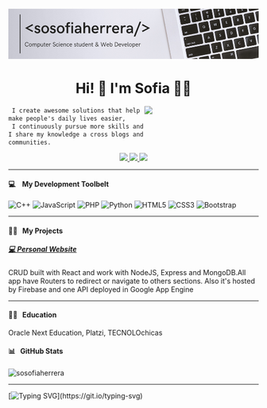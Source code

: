 ![This is a alt text.](/29.png "This is a sample image.")

<div align="center">
  <h1> Hi! 👋 I'm Sofia 👩‍💻 </h1>
</div>

<img align='right' src="https://media.giphy.com/media/J2UKv6Uh1OwTtRKiWV/giphy.gif" width="230">

```
 I create awesome solutions that help make people's daily lives easier, 
 I continuously pursue more skills and I share my knowledge a cross blogs and communities.
```

<p align='center'>
   <a href="https://www.linkedin.com/in/sosofiaherrera/">
      <img src="https://img.shields.io/badge/linkedin-%230077B5.svg?&style=for-the-badge&logo=linkedin&logoColor=white" />
   </a>
   <a href="https://www.instagram.com/sosofiaherrera/">
      <img src="https://img.shields.io/badge/instagram-%23E4405F.svg?&style=for-the-badge&logo=instagram&logoColor=white" />
   </a>
   <a href="mailto:sofiaherrera.coss@hotmail.com">
      <img src="https://img.shields.io/badge/hotmail-%230078D4.svg?&style=for-the-badge&logo=hotmail&logoColor=white" />
   </a>
</p>
    
---

<h4>💻 &nbsp;&nbsp;&nbsp;My Development Toolbelt</h4>
<div class="image-container">
  <img src="https://img.shields.io/badge/c++-%2300599C.svg?style=for-the-badge&logo=c%2B%2B&logoColor=white" alt="C++">
  <img src="https://img.shields.io/badge/javascript-%23323330.svg?style=for-the-badge&logo=javascript&logoColor=%23F7DF1E" alt="JavaScript">
  <img src="https://img.shields.io/badge/php-%23777BB4.svg?style=for-the-badge&logo=php&logoColor=white" alt="PHP">
  <img src="https://img.shields.io/badge/python-3670A0?style=for-the-badge&logo=python&logoColor=ffdd54" alt="Python">
  <img src="https://img.shields.io/badge/html5-%23E34F26.svg?style=for-the-badge&logo=html5&logoColor=white" alt="HTML5">
  <img src="https://img.shields.io/badge/css3-%231572B6.svg?style=for-the-badge&logo=css3&logoColor=white" alt="CSS3">
  <img src="https://img.shields.io/badge/bootstrap-%23563D7C.svg?style=for-the-badge&logo=bootstrap&logoColor=white" alt="Bootstrap">
</div>

---

<h4>👨‍💻&nbsp;&nbsp;&nbsp;My Projects</h4>
    <h5><a href="https://sosofiaherrera.github.io">💻 Personal Website</a></h5>
    <p>CRUD built with React and work with NodeJS, Express and MongoDB.All app have Routers to redirect or navigate to others sections. Also it's hosted by Firebase and one API deployed in Google App Engine <br>

---
 
<h4>👨‍💻&nbsp;&nbsp;&nbsp;Education</h4>
<p>Oracle Next Education, Platzi, TECNOLOchicas</p

 ---
 
<h4>📊&nbsp;&nbsp;&nbsp;GitHub Stats</h4>
<p>
  <img align="center" src="https://github-readme-stats.vercel.app/api/top-langs/?username=SosofiaHerrera&layout=compact" alt="sosofiaherrera" />
</p>
    
 ---

[![Typing SVG](https://readme-typing-svg.herokuapp.com?font=Fira+Code&size=20&pause=1000&color=4216CC&vCenter=true&width=435&lines=%3C+Next+to+be+Full+Stack+Developer+%2F%3E;%3C+Computer+Science+Student+%2F%3E;%3C+Always+learning+something+new+%2F%3E;)](https://git.io/typing-svg)

